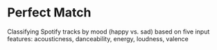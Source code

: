 # Perfect Match
Classifying Spotify tracks by mood (happy vs. sad) based on five input features: acousticness, danceability, energy, loudness, valence
